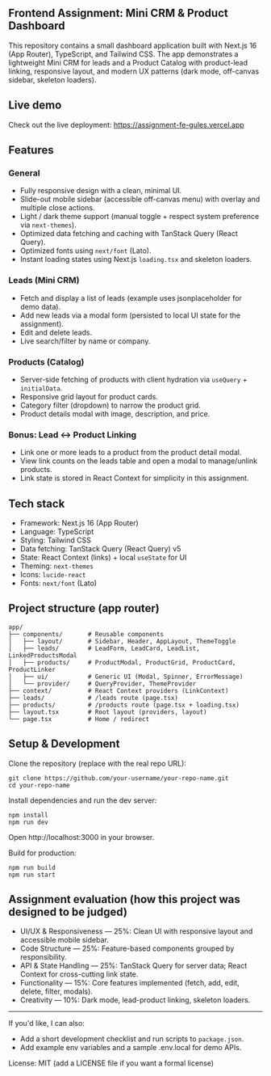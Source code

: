 ## Frontend Assignment: Mini CRM & Product Dashboard

This repository contains a small dashboard application built with Next.js 16 (App Router), TypeScript, and Tailwind CSS. The app demonstrates a lightweight Mini CRM for leads and a Product Catalog with product-lead linking, responsive layout, and modern UX patterns (dark mode, off-canvas sidebar, skeleton loaders).

## Live demo

Check out the live deployment: https://assignment-fe-gules.vercel.app

## Features

### General
- Fully responsive design with a clean, minimal UI.
- Slide-out mobile sidebar (accessible off-canvas menu) with overlay and multiple close actions.
- Light / dark theme support (manual toggle + respect system preference via `next-themes`).
- Optimized data fetching and caching with TanStack Query (React Query).
- Optimized fonts using `next/font` (Lato).
- Instant loading states using Next.js `loading.tsx` and skeleton loaders.

### Leads (Mini CRM)
- Fetch and display a list of leads (example uses jsonplaceholder for demo data).
- Add new leads via a modal form (persisted to local UI state for the assignment).
- Edit and delete leads.
- Live search/filter by name or company.

### Products (Catalog)
- Server-side fetching of products with client hydration via `useQuery` + `initialData`.
- Responsive grid layout for product cards.
- Category filter (dropdown) to narrow the product grid.
- Product details modal with image, description, and price.

### Bonus: Lead ↔ Product Linking
- Link one or more leads to a product from the product detail modal.
- View link counts on the leads table and open a modal to manage/unlink products.
- Link state is stored in React Context for simplicity in this assignment.

## Tech stack

- Framework: Next.js 16 (App Router)
- Language: TypeScript
- Styling: Tailwind CSS
- Data fetching: TanStack Query (React Query) v5
- State: React Context (links) + local `useState` for UI
- Theming: `next-themes`
- Icons: `lucide-react`
- Fonts: `next/font` (Lato)

## Project structure (app router)

```
app/
├── components/       # Reusable components
│   ├── layout/       # Sidebar, Header, AppLayout, ThemeToggle
│   ├── leads/        # LeadForm, LeadCard, LeadList, LinkedProductsModal
│   ├── products/     # ProductModal, ProductGrid, ProductCard, ProductLinker
│   ├── ui/           # Generic UI (Modal, Spinner, ErrorMessage)
│   └── provider/     # QueryProvider, ThemeProvider
├── context/          # React Context providers (LinkContext)
├── leads/            # /leads route (page.tsx)
├── products/         # /products route (page.tsx + loading.tsx)
├── layout.tsx        # Root layout (providers, layout)
└── page.tsx          # Home / redirect
```

## Setup & Development

Clone the repository (replace with the real repo URL):

```
git clone https://github.com/your-username/your-repo-name.git
cd your-repo-name
```

Install dependencies and run the dev server:

```
npm install
npm run dev
```

Open http://localhost:3000 in your browser.

Build for production:

```
npm run build
npm run start
```

## Assignment evaluation (how this project was designed to be judged)

- UI/UX & Responsiveness — 25%: Clean UI with responsive layout and accessible mobile sidebar.
- Code Structure — 25%: Feature-based components grouped by responsibility.
- API & State Handling — 25%: TanStack Query for server data; React Context for cross-cutting link state.
- Functionality — 15%: Core features implemented (fetch, add, edit, delete, filter, modals).
- Creativity — 10%: Dark mode, lead-product linking, skeleton loaders.

---

If you'd like, I can also:

- Add a short development checklist and run scripts to `package.json`.
- Add example env variables and a sample .env.local for demo APIs.

License: MIT (add a LICENSE file if you want a formal license)
